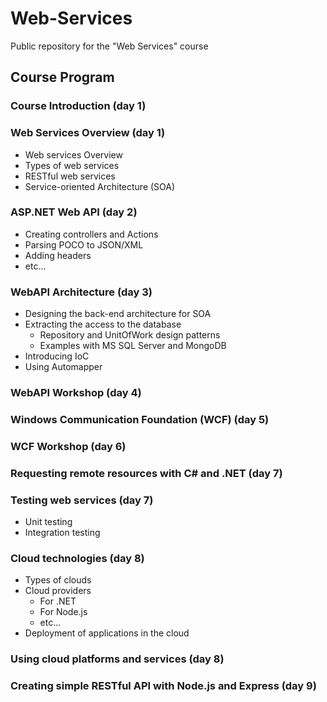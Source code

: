 # Web-Services

Public repository for the "Web Services" course

##  Course Program

###   Course Introduction (day 1)

###   Web Services Overview (day 1)

*   Web services Overview
*   Types of web services
*   RESTful web services
*   Service-oriented Architecture (SOA)

###   ASP.NET Web API (day 2)

*   Creating controllers and Actions
*   Parsing POCO to JSON/XML
*   Adding headers
*   etc...

###   WebAPI Architecture (day 3)

*   Designing the back-end architecture for SOA
*   Extracting the access to the database
    *   Repository and UnitOfWork design patterns
    *   Examples with MS SQL Server and MongoDB
*   Introducing IoC
*   Using Automapper

###   WebAPI Workshop (day 4)

###   Windows Communication Foundation (WCF) (day 5)

###   WCF Workshop (day 6)

###   Requesting remote resources with C# and .NET (day 7)

###   Testing web services (day 7)

*   Unit testing
*   Integration testing

###   Cloud technologies (day 8)

*   Types of clouds
*   Cloud providers
    *   For .NET
    *   For Node.js
    *   etc...
*   Deployment of applications in the cloud

###   Using cloud platforms and services (day 8)

###   Creating simple RESTful API with Node.js and Express (day 9)

